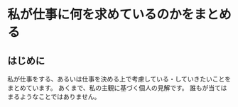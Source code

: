 # 私が仕事に何を求めているのかをまとめる

## はじめに

私が仕事をする、あるいは仕事を決める上で考慮している・していきたいことをまとめています。
あくまで、私の主観に基づく個人の見解です。
誰もが当てはまるようなことではありません。


